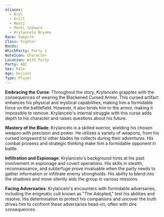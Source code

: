 ```yaml
---
aliases:
  - Kryl
  - Krill
  - Monti
  - Monti Izdawra
  - Krylancelo Brynmo
Race: Vampire
Class: Fighter
Bonds: 
WhichParty: Party 1
NoteIcon: Character
Location: With Party
Party: ABC
Sex: Male
Age: Ancient
Type: Player
---
```

**Embracing the Curse**: Throughout the story, Krylancelo grapples with the consequences of wearing the Blackened Cursed Armor. This cursed artifact enhances his physical and mystical capabilities, making him a formidable force on the battlefield. However, it also binds him to the armor, making it impossible to remove. Krylancelo's internal struggle with this curse adds depth to his character and raises questions about his future.

**Mastery of the Blade**: Krylancelo is a skilled warrior, wielding his chosen weapon with precision and power. He utilizes a variety of weapons, from his cursed longsword to other blades he collects during their adventures. His combat prowess and strategic thinking make him a formidable opponent in battle.

**Infiltration and Espionage**: Krylancelo's background hints at his past involvement in espionage and covert operations. His skills in stealth, reconnaissance, and subterfuge prove invaluable when the party needs to gather information or infiltrate enemy strongholds. His ability to blend into the shadows and move silently aids the group in various missions.

**Facing Adversaries**: Krylancelo's encounters with formidable adversaries, including the enigmatic cult known as "The Adopted," test his abilities and resolve. His determination to protect his companions and uncover the truth drives him to confront these adversaries head-on, often with dire consequences.